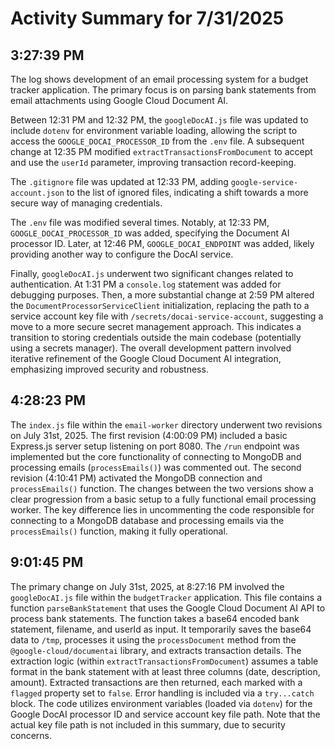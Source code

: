 # Activity Summary for 7/31/2025

## 3:27:39 PM
The log shows development of an email processing system for a budget tracker application.  The primary focus is on parsing bank statements from email attachments using Google Cloud Document AI.

Between 12:31 PM and 12:32 PM, the `googleDocAI.js` file was updated to include `dotenv` for environment variable loading, allowing the script to access the `GOOGLE_DOCAI_PROCESSOR_ID` from the `.env` file.  A subsequent change at 12:35 PM modified `extractTransactionsFromDocument` to accept and use the `userId` parameter, improving transaction record-keeping.

The `.gitignore` file was updated at 12:33 PM, adding `google-service-account.json` to the list of ignored files, indicating a shift towards a more secure way of managing credentials.

The `.env` file was modified several times. Notably, at 12:33 PM, `GOOGLE_DOCAI_PROCESSOR_ID` was added, specifying the Document AI processor ID.  Later, at 12:46 PM, `GOOGLE_DOCAI_ENDPOINT` was added, likely providing another way to configure the DocAI service.

Finally, `googleDocAI.js` underwent two significant changes related to authentication. At 1:31 PM a `console.log` statement was added for debugging purposes. Then, a more substantial change at 2:59 PM altered the `DocumentProcessorServiceClient` initialization, replacing the path to a service account key file with `/secrets/docai-service-account`, suggesting a move to a more secure secret management approach.  This indicates a transition to storing credentials outside the main codebase (potentially using a secrets manager).  The overall development pattern involved iterative refinement of the Google Cloud Document AI integration, emphasizing improved security and robustness.


## 4:28:23 PM
The `index.js` file within the `email-worker` directory underwent two revisions on July 31st, 2025.  The first revision (4:00:09 PM) included a basic Express.js server setup listening on port 8080.  The `/run` endpoint was implemented but the core functionality of connecting to MongoDB and processing emails (`processEmails()`) was commented out.  The second revision (4:10:41 PM) activated the MongoDB connection and `processEmails()` function.  The changes between the two versions show a clear progression from a basic setup to a fully functional email processing worker. The key difference lies in uncommenting the code responsible for connecting to a MongoDB database and processing emails via the `processEmails()` function, making it fully operational.


## 9:01:45 PM
The primary change on July 31st, 2025, at 8:27:16 PM involved the `googleDocAI.js` file within the `budgetTracker` application. This file contains a function `parseBankStatement` that uses the Google Cloud Document AI API to process bank statements.  The function takes a base64 encoded bank statement, filename, and userId as input.  It temporarily saves the base64 data to `/tmp`, processes it using the `processDocument` method from the `@google-cloud/documentai` library, and extracts transaction details.  The extraction logic (within `extractTransactionsFromDocument`) assumes a table format in the bank statement with at least three columns (date, description, amount). Extracted transactions are then returned, each marked with a `flagged` property set to `false`. Error handling is included via a `try...catch` block.  The code utilizes environment variables (loaded via `dotenv`) for the Google DocAI processor ID and service account key file path.  Note that the actual key file path is not included in this summary, due to security concerns.
